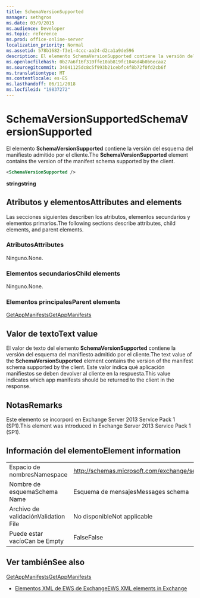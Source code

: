 ```yaml
---
title: SchemaVersionSupported
manager: sethgros
ms.date: 03/9/2015
ms.audience: Developer
ms.topic: reference
ms.prod: office-online-server
localization_priority: Normal
ms.assetid: 578b1682-f3e1-4ccc-aa24-d2ca1a9de596
description: El elemento SchemaVersionSupported contiene la versión del esquema del manifiesto admitido por el cliente.
ms.openlocfilehash: 0b27a6f16f310ffe10ab819fc1046d4b0b6ecaa2
ms.sourcegitcommit: 34041125dc8c5f993b21cebfc4f8b72f0fd2cb6f
ms.translationtype: MT
ms.contentlocale: es-ES
ms.lasthandoff: 06/11/2018
ms.locfileid: "19837272"
---
```

# <a name="schemaversionsupported"></a><span data-ttu-id="5a3c9-103">SchemaVersionSupported</span><span class="sxs-lookup"><span data-stu-id="5a3c9-103">SchemaVersionSupported</span></span>

<span data-ttu-id="5a3c9-104">El elemento **SchemaVersionSupported** contiene la versión del esquema del manifiesto admitido por el cliente.</span><span class="sxs-lookup"><span data-stu-id="5a3c9-104">The **SchemaVersionSupported** element contains the version of the manifest schema supported by the client.</span></span> 
  
```XML
<SchemaVersionSupported />
```

 <span data-ttu-id="5a3c9-105">**string**</span><span class="sxs-lookup"><span data-stu-id="5a3c9-105">**string**</span></span>
## <a name="attributes-and-elements"></a><span data-ttu-id="5a3c9-106">Atributos y elementos</span><span class="sxs-lookup"><span data-stu-id="5a3c9-106">Attributes and elements</span></span>

<span data-ttu-id="5a3c9-107">Las secciones siguientes describen los atributos, elementos secundarios y elementos primarios.</span><span class="sxs-lookup"><span data-stu-id="5a3c9-107">The following sections describe attributes, child elements, and parent elements.</span></span>
  
### <a name="attributes"></a><span data-ttu-id="5a3c9-108">Atributos</span><span class="sxs-lookup"><span data-stu-id="5a3c9-108">Attributes</span></span>

<span data-ttu-id="5a3c9-109">Ninguno.</span><span class="sxs-lookup"><span data-stu-id="5a3c9-109">None.</span></span>
  
### <a name="child-elements"></a><span data-ttu-id="5a3c9-110">Elementos secundarios</span><span class="sxs-lookup"><span data-stu-id="5a3c9-110">Child elements</span></span>

<span data-ttu-id="5a3c9-111">Ninguno.</span><span class="sxs-lookup"><span data-stu-id="5a3c9-111">None.</span></span>
  
### <a name="parent-elements"></a><span data-ttu-id="5a3c9-112">Elementos principales</span><span class="sxs-lookup"><span data-stu-id="5a3c9-112">Parent elements</span></span>

[<span data-ttu-id="5a3c9-113">GetAppManifests</span><span class="sxs-lookup"><span data-stu-id="5a3c9-113">GetAppManifests</span></span>](getappmanifests.md)
  
## <a name="text-value"></a><span data-ttu-id="5a3c9-114">Valor de texto</span><span class="sxs-lookup"><span data-stu-id="5a3c9-114">Text value</span></span>

<span data-ttu-id="5a3c9-115">El valor de texto del elemento **SchemaVersionSupported** contiene la versión del esquema del manifiesto admitido por el cliente.</span><span class="sxs-lookup"><span data-stu-id="5a3c9-115">The text value of the **SchemaVersionSupported** element contains the version of the manifest schema supported by the client.</span></span> <span data-ttu-id="5a3c9-116">Este valor indica qué aplicación manifiestos se deben devolver al cliente en la respuesta.</span><span class="sxs-lookup"><span data-stu-id="5a3c9-116">This value indicates which app manifests should be returned to the client in the response.</span></span> 
  
## <a name="remarks"></a><span data-ttu-id="5a3c9-117">Notas</span><span class="sxs-lookup"><span data-stu-id="5a3c9-117">Remarks</span></span>

<span data-ttu-id="5a3c9-118">Este elemento se incorporó en Exchange Server 2013 Service Pack 1 (SP1).</span><span class="sxs-lookup"><span data-stu-id="5a3c9-118">This element was introduced in Exchange Server 2013 Service Pack 1 (SP1).</span></span>
  
## <a name="element-information"></a><span data-ttu-id="5a3c9-119">Información del elemento</span><span class="sxs-lookup"><span data-stu-id="5a3c9-119">Element information</span></span>

|||
|:-----|:-----|
|<span data-ttu-id="5a3c9-120">Espacio de nombres</span><span class="sxs-lookup"><span data-stu-id="5a3c9-120">Namespace</span></span>  <br/> | http://schemas.microsoft.com/exchange/services/2006/messages  <br/> |
|<span data-ttu-id="5a3c9-121">Nombre de esquema</span><span class="sxs-lookup"><span data-stu-id="5a3c9-121">Schema Name</span></span>  <br/> |<span data-ttu-id="5a3c9-122">Esquema de mensajes</span><span class="sxs-lookup"><span data-stu-id="5a3c9-122">Messages schema</span></span>  <br/> |
|<span data-ttu-id="5a3c9-123">Archivo de validación</span><span class="sxs-lookup"><span data-stu-id="5a3c9-123">Validation File</span></span>  <br/> |<span data-ttu-id="5a3c9-124">No disponible</span><span class="sxs-lookup"><span data-stu-id="5a3c9-124">Not applicable</span></span>  <br/> |
|<span data-ttu-id="5a3c9-125">Puede estar vacío</span><span class="sxs-lookup"><span data-stu-id="5a3c9-125">Can be Empty</span></span>  <br/> |<span data-ttu-id="5a3c9-126">False</span><span class="sxs-lookup"><span data-stu-id="5a3c9-126">False</span></span>  <br/> |
   
## <a name="see-also"></a><span data-ttu-id="5a3c9-127">Ver también</span><span class="sxs-lookup"><span data-stu-id="5a3c9-127">See also</span></span>



[<span data-ttu-id="5a3c9-128">GetAppManifests</span><span class="sxs-lookup"><span data-stu-id="5a3c9-128">GetAppManifests</span></span>](getappmanifests.md)


- [<span data-ttu-id="5a3c9-129">Elementos XML de EWS de Exchange</span><span class="sxs-lookup"><span data-stu-id="5a3c9-129">EWS XML elements in Exchange</span></span>](ews-xml-elements-in-exchange.md)

